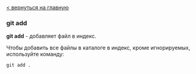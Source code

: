 [< вернуться на главную](./readme.md)

### git add

**git add** - добавляет файл в индекс.

Чтобы добавить все файлы в каталоге в индекс, кроме игнорируемых, используйте команду:

```bach-
git add .
```